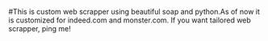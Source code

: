 #This is custom web scrapper using beautiful soap and python.As of now it is customized for indeed.com and monster.com. If you want tailored web scrapper, ping me!
